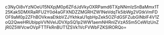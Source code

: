c3NyOi8vYzNOeU15NXpjM0p6ZFdJdVkyOXRPamd6TXpNNmIzSnBaMmx1T25Kak5DMXRaRFU2Y0d4aGFXNDZZMGRHZW1NeVdqTk5ibWg2VGtkVmFDOF9aM0p2ZFhBOVkwaEtkbVZJYkhkaU1qbHpZek5OZFdGSFZubGlNblF4V1ZoQ2QweHRUblppVVNVelJDVXpSQ1p2WW1aemNHRnlZVzA5Sm5CeWIzUnZjR0Z5WVcwOVpFTTFkRnBUT1ZSVk1VcFVWbFZKSlRORQo=